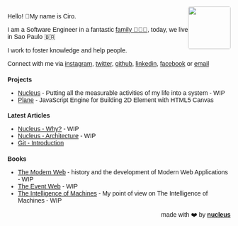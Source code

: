<link href="https://fonts.googleapis.com/css?family=Montserrat&display=swap" rel="stylesheet">

<div style="text-align: right; float: right">
<img width="96" style="border-radius: 4px;" src="https://avatars0.githubusercontent.com/u/349602?s=460&u=cf310de88444a92133decdaa8b8e75ffc5e77975&v=4" height="96" alt="">
</div>

Hello! 👋My name is Ciro.

I am a Software Engineer in a fantastic <a href="https://instagram.fcgh37-1.fna.fbcdn.net/v/t51.2885-15/sh0.08/e35/s750x750/90183176_534024477510646_8738879392670186081_n.jpg?_nc_ht=instagram.fcgh37-1.fna.fbcdn.net&_nc_cat=110&_nc_ohc=LXUVnkORZ18AX84z2ET&oh=066d2681e4fc530ed6b42f702a408b0e&oe=5EA5E25A">family 👨‍👩‍👦</a>, today, we live in Sao Paulo 🇧🇷

I work to foster knowledge and help people.

Connect with me via [instagram](https://www.instagram.com/ciro.maciel/), [twitter](https://twitter.com/cirocmaciel), [github](https://github.com/ciro-maciel), [linkedin](https://www.linkedin.com/in/ciro-maciel/), [facebook](https://www.facebook.com/ciro.maciel.git) or [email](mailto:ciro.maciel@c37.co)


### Projects
- [Nucleus](http://ciro-maciel.me/) - Putting all the measurable activities of my life into a system - WIP
- [Plane](https://github.com/c37/plane.js) - JavaScript Engine for Building 2D Element with HTML5 Canvas

### Latest Articles
- [Nucleus - Why?](http://ciro-maciel.me/) - WIP
- [Nucleus - Architecture](http://ciro-maciel.me/) - WIP
- [Git - Introduction](https://www.linkedin.com/posts/activity-6493062320330145792-mb74)

### Books
- [The Modern Web](https://github.com/ciro-maciel/book-the-modern-web) - history and the development of Modern Web Applications - WIP
- [The Event Web](https://github.com/ciro-maciel/book-the-event-web) - WIP
- [The Intelligence of Machines](https://github.com/ciro-maciel/book-the-intelligence-of-machines) - My point of view on The Intelligence of Machines - WIP

<style>
  * {
    font-family: 'Montserrat', sans-serif !important;
     font-size: 14px;
  }
 h1 {
    font-size: 26px; 
 }
 h1 a{
    display: none;
 }
 h1:after {
  content: 'Ciro Cesar Maciel';
}
 .container-lg{
  max-width: 800px
 }
 
</style>


<div style="text-align: right; float: right; font-size: 11px">
 <span> made with ❤️ by </span>
 <a href="http://nucleus.ciro-maciel.me" target="_blank">
   <strong>nucleus</strong>
 </a>
</div>


